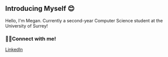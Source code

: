 ## Introducing Myself 😊

<!--
**megansudbury/megansudbury** is a ✨ _special_ ✨ repository because its `README.md` (this file) appears on your GitHub profile.

Here are some ideas to get you started:

- 🔭 I’m currently working on ...
- 🌱 I’m currently learning ...
- 👯 I’m looking to collaborate on ...
- 🤔 I’m looking for help with ...
- 💬 Ask me about ...
- 📫 How to reach me: ...
- 😄 Pronouns: ...
- ⚡ Fun fact: ...
-->
Hello, I'm Megan. Currently a second-year Computer Science student at the University of Surrey!

 ### 👋🏻Connect with me!
 [LinkedIn](www.linkedin.com/in/megansudbury)


